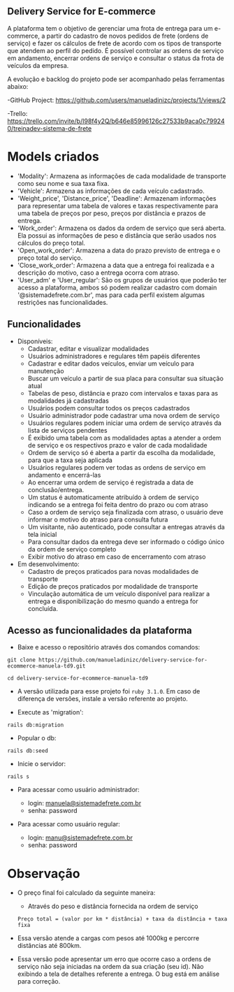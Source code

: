 ## Delivery Service for E-commerce

A plataforma tem o objetivo de gerenciar uma frota de entrega para um e-commerce, a partir do cadastro de novos pedidos de frete (ordens de serviço) e fazer os cálculos de frete de acordo com os tipos de transporte que atendem ao perfil do pedido. É possível controlar as ordens de serviço em andamento, encerrar ordens de serviço e consultar o status da frota de veículos da empresa.

A evolução e backlog do projeto pode ser acompanhado pelas ferramentas abaixo:

-GitHub Project: https://github.com/users/manueladinizc/projects/1/views/2

-Trello: https://trello.com/invite/b/I98f4y2Q/b646e85996126c27533b9aca0c799240/treinadev-sistema-de-frete 

# Models criados

* 'Modality': Armazena as informações de cada modalidade de transporte como seu nome e sua taxa fixa.
* 'Vehicle': Armazena as informações de cada veículo cadastrado.
* 'Weight_price', 'Distance_price', 'Deadline': Armazenam informações para representar uma tabela de valores e taxas respectivamente para uma tabela de preços por peso, preços por distância e prazos de entrega.
* 'Work_order': Armazena os dados da ordem de serviço que será aberta. Ela possui as informações de peso e distância que serão usados nos cálculos do preço total.
* 'Open_work_order': Armazena a data do prazo previsto de entrega e o preço total do serviço.
* 'Close_work_order': Armazena a data que a entrega foi realizada e a descrição do motivo, caso a entrega ocorra com atraso.
* 'User_adm' e 'User_regular': São os grupos de usuários que poderão ter acesso a plataforma, ambos só podem realizar cadastro com domain '@sistemadefrete.com.br', mas para cada perfil existem algumas restrições nas funcionalidades.

## Funcionalidades
 
* Disponíveis:  
    - Cadastrar, editar e visualizar modalidades
    - Usuários administradores e regulares têm papéis diferentes
    - Cadastrar e editar dados veículos, enviar um veículo para manutenção
    - Buscar um veículo a partir de sua placa para consultar sua situação atual
    - Tabelas de peso, distância e prazo com intervalos e taxas para as modalidades já cadastradas
    - Usuários podem consultar todos os preços cadastrados
    - Usuário administrador pode cadastrar uma nova ordem de serviço
    - Usuários regulares podem iniciar uma ordem de serviço através da lista de serviços pendentes
    - É exibido uma tabela com as modalidades aptas a atender a ordem de serviço e os respectivos prazo e valor de cada modalidade
    - Ordem de serviço só é aberta a partir da escolha da modalidade, para que a taxa seja aplicada
    - Usuários regulares podem ver todas as ordens de serviço em andamento e encerrá-las
    - Ao encerrar uma ordem de serviço é registrada a data de conclusão/entrega.
    - Um status é automaticamente atribuído à ordem de serviço indicando se a entrega foi feita dentro do prazo ou com atraso
    - Caso a ordem de serviço seja finalizada com atraso, o usuário deve informar o motivo do atraso para consulta futura
    - Um visitante, não autenticado, pode consultar a entregas através da tela inicial
    - Para consultar dados da entrega deve ser informado o código único da ordem de serviço completo
    - Exibir motivo do atraso em caso de encerramento com atraso
* Em desenvolvimento:
    - Cadastro de preços praticados para novas modalidades de transporte
    - Edição de preços praticados por modalidade de transporte
    - Vinculação automática de um veículo disponível para realizar a entrega e disponibilização do mesmo quando a entrega for concluída.

 

## Acesso as funcionalidades da plataforma

* Baixe e acesso o repositório através dos comandos comandos:

`git clone https://github.com/manueladinizc/delivery-service-for-ecommerce-manuela-td9.git`

`cd delivery-service-for-ecommerce-manuela-td9`

* A versão utilizada para esse projeto foi `ruby 3.1.0`. Em caso de diferença de versões, instale a versão referente ao projeto. 

* Execute as 'migration':

`rails db:migration`

* Popular o db:

`rails db:seed`

* Inicie o servidor:

`rails s`

* Para acessar como usuário administrador:
    - login: manuela@sistemadefrete.com.br
    - senha: password

* Para acessar como usuário regular:
    - login: manu@sistemadefrete.com.br
    - senha: password

# Observação

* O preço final foi calculado da seguinte maneira:

     - Através do peso e distância fornecida na ordem de serviço
     
     `Preço total = (valor por km * distância) + taxa da distância + taxa fixa`

* Essa versão atende a cargas com pesos até 1000kg e percorre distâncias até 800km.

* Essa versão pode apresentar um erro que ocorre caso a ordens de serviço não seja iniciadas na ordem da sua criação (seu id). Não exibindo a tela de detalhes referente a entrega. O bug está em análise para correção.

